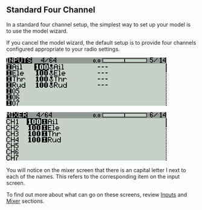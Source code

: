 ## Standard Four Channel

In a standard four channel setup, the simplest way to set up your model is to use the model wizard.

If you cancel the model wizard, the default setup is to provide four channels configured appropriate to your radio settings.

![](/assets/inputs.png)

![](/assets/mixers.png)

You will notice on the mixer screen that there is an capital letter I next to each of the names.   This refers to the corresponding item on the input screen.

To find out more about what can go on these screens, review [Inputs](/inputs.md) and [Mixer](/mixer.md) sections.

